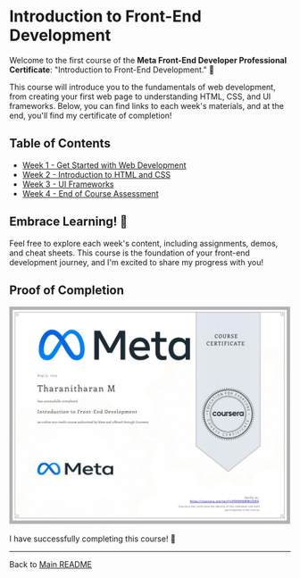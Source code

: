 # Introduction to Front-End Development

Welcome to the first course of the **Meta Front-End Developer Professional Certificate**: "Introduction to Front-End Development." 🌟

This course will introduce you to the fundamentals of web development, from creating your first web page to understanding HTML, CSS, and UI frameworks. Below, you can find links to each week's materials, and at the end, you'll find my certificate of completion!

## Table of Contents

- [Week 1 - Get Started with Web Development](./Week%201%20-%20Get%20Started%20with%20Web%20Development)
- [Week 2 - Introduction to HTML and CSS](./Week%202%20-%20Introduction%20to%20HTML%20and%20CSS)
- [Week 3 - UI Frameworks](./Week%203%20-%20UI%20Frameworks)
- [Week 4 - End of Course Assessment](./Week%204%20-%20End%20of%20the%20course%20Assesment)

## Embrace Learning! 🚀

Feel free to explore each week's content, including assignments, demos, and cheat sheets. This course is the foundation of your front-end development journey, and I'm excited to share my progress with you!

## Proof of Completion

![Course 1 Certificate](./course1_certificate.jpg)

I have successfully completing this course! 🎉

---

Back to [Main README](../README.md)
